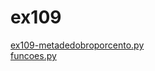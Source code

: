 # ex109 
<a href='https://gabrielryanft.github.io/learning/cursoemvideo/python/exerciciospython/aula22_funcoes_locais/ex109/ex109-metadedobroporcento.py' target='_blank' rel='next'>ex109-metadedobroporcento.py</a><br/>
<a href='https://gabrielryanft.github.io/learning/cursoemvideo/python/exerciciospython/aula22_funcoes_locais/ex109/funcoes.py' target='_blank' rel='next'>funcoes.py</a><br/>
